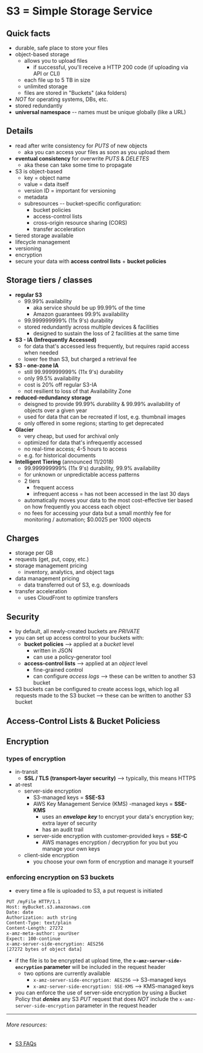# S3 = Simple Storage Service

## Quick facts
- durable, safe place to store your files
- object-based storage
  * allows you to upload files
    - if successful, you'll receive a HTTP 200 code (if uploading via API or CLI)
  * each file up to 5 TB in size
  * unlimited storage
  * files are stored in "Buckets" (aka folders)
- _NOT_ for operating systems, DBs, etc.
- stored redundantly 
- __universal namespace__ -- names must be unique globally (like a URL)

## Details
- read after write consistency for _PUTS_ of new objects
  * aka you can access your files as soon as you upload them
- __eventual consistency__ for overwrite _PUTS_ & _DELETES_
  * aka these can take some time to propagate
- S3 is object-based
  * key = object name
  * value = data itself
  * version ID = important for versioning
  * metadata
  * subresources -- bucket-specific configuration:
    - bucket policies
    - access-control lists
    - cross-origin resource sharing (CORS)
    - transfer acceleration
- tiered storage available
- lifecycle management
- versioning
- encryption
- secure your data with __access control lists__ + __bucket policies__

## Storage tiers / classes
- __regular S3__
  * 99.99% availability
    - aka service should be up 99.99% of the time
    - Amazon guarantees 99.9% availability
  * 99.999999999% (11x 9's) durability
  * stored redundantly across multiple devices & facilities
    - designed to sustain the loss of 2 facilities at the same time
- __S3 - IA (Infrequently Accessed)__
  * for data that's accessed less frequently, but requires rapid access when needed
  * lower fee than S3, but charged a retrieval fee
- __S3 - one-zone IA__
  * still 99.999999999% (11x 9's) durability
  * only 99.5% availability
  * cost is 20% off regular S3-IA
  * not resilient to loss of that Availability Zone
- __reduced-redundancy storage__
  * deisgned to provide 99.99% durability & 99.99% availability of objects over a given year
  * used for data that can be recreated if lost, e.g. thumbnail images
  * only offered in some regions; starting to get deprecated
- __Glacier__
  * very cheap, but used for archival only
  * optimized for data that's infrequently accessed
  * no real-time access; 4-5 hours to access
  * e.g. for historical documents
- __Intelligent Tiering__ (announced 11/2018)
  * 99.999999999% (11x 9's) durability, 99.9% availability
  * for unknown or unpredictable access patterns
  * 2 tiers
    - frequent access
    - infrequent access = has not been accessed in the last 30 days
  * automatically moves your data to the most cost-effective tier based on how frequently you access each object
  * no fees for accessing your data but a small monthly fee for monitoring / automation; $0.0025 per 1000 objects

## Charges
- storage per GB
- requests (get, put, copy, etc.)
- storage management pricing
  * inventory, analytics, and object tags
- data management pricing
  * data transferred out of S3, e.g. downloads
- transfer acceleration
  * uses CloudFront to optimize transfers

## Security
- by default, all newly-created buckets are _PRIVATE_
- you can set up access control to your buckets with:
  * __bucket policies__ ⟶ applied at a _bucket_ level
    - written in JSON
    - can use a policy-generator tool
  * __access-control lists__ ⟶ applied at an _object_ level
    - fine-grained control
    - can configure _access logs_ ⟶ these can be written to another S3 bucket 
- S3 buckets can be configured to create access logs, which log all requests made to the S3 bucket ⟶ these can be written to another S3 bucket

## Access-Control Lists & Bucket Policiess

## Encryption

### types of encryption
- in-transit
  * __SSL / TLS (transport-layer security)__ ⟶ typically, this means HTTPS
- at-rest
  * server-side encryption
    - S3-managed keys = __SSE-S3__
    - AWS Key Management Service (KMS) -managed keys = __SSE-KMS__
      * uses an __*envelope key*__ to encrypt your data's encryption key; extra layer of security
      * has an audit trail
    - server-side encryption with customer-provided keys = __SSE-C__
      * AWS manages encryption / decryption for you but you manage your own keys
  * client-side encryption
    - you choose your own form of encryption and manage it yourself

### enforcing encryption on S3 buckets
- every time a file is uploaded to S3, a put request is initiated
```
PUT /myFile HTTP/1.1
Host: myBucket.s3.amazonaws.com
Date: date
Authorization: auth string
Content-Type: text/plain
Content-Length: 27272
x-amz-meta-author: yourUser
Expect: 100-continue
x-amz-server-side-encryption: AES256
[27272 bytes of object data]
```
- if the file is to be encrypted at upload time, the __`x-amz-server-side-encryption` parameter__ will be included in the request header
  * two options are currently available
    - `x-amz-server-side-encryption: AES256` ⟶ S3-managed keys
    - `x-amz-server-side-encryption: SSE-KMS` ⟶ KMS-managed keys
- you can enforce the use of server-side encryption by using a Bucket Policy that __*denies*__ any S3 _PUT_ request that does _NOT_ include the `x-amz-server-side-encryption` parameter in the request header

-----

###### More resources:
- [S3 FAQs](https://aws.amazon.com/s3/faqs/)